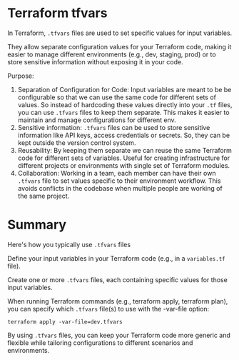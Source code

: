 # Terraform tfvars

In Terraform, ```.tfvars``` files are used to set specific values for input variables.

They allow separate configuration values for your Terraform code, making 
it easier to manage different environments (e.g., dev, staging, prod) 
or
to store sensitive information without exposing it in your code.

Purpose:

1. Separation of Configuration for Code: Input variables are meant to be 
    be configurable so that we can use the same code for different sets 
    of values. So instead of hardcoding these values directly into your 
    ```.tf``` files, you can use ```.tfvars``` files to keep them separate. This 
    makes it easier to maintain and manage configurations for different 
    env.
2. Sensitive information: ```.tfvars``` files can be used to store sensitive 
    information like API keys, access credentials or secrets. So, they 
    can be kept outside the version control system.
3. Reusability: By keeping them separate we can reuse the same Terraform 
    code for different sets of variables. Useful for creating 
    infrastructure for different projects or environments with single 
    set of Terraform modules.
4. Collaboration: Working in a team, each member can have their own 
    ```.tfvars``` file to set values specific to their environment workflow. 
    This avoids conflicts in the codebase when multiple people are 
    working of the same project.

# Summary
Here's how you typically use ````.tfvars```` files

Define your input variables in your Terraform code (e.g., in a ```variables.tf``` file).

Create one or more ```.tfvars``` files, each containing specific values for those input variables.

When running Terraform commands (e.g., terraform apply, terraform plan), you can specify which ````.tfvars```` file(s) to use with the -var-file option:

`terraform apply -var-file=dev.tfvars`

By using ```.tfvars``` files, you can keep your Terraform code more generic and flexible while tailoring configurations to different scenarios and environments.